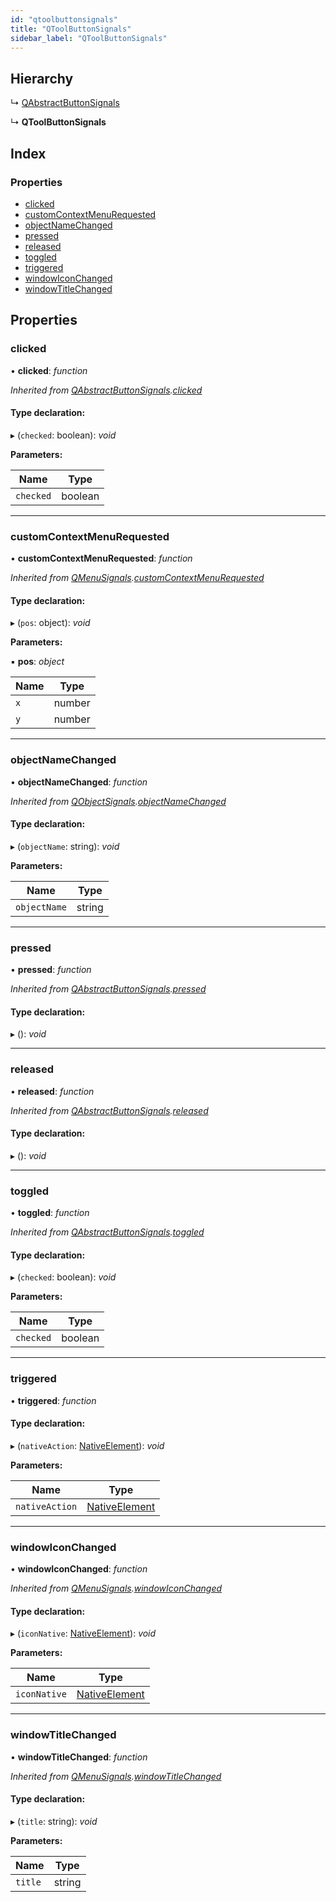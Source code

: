 ```yaml
---
id: "qtoolbuttonsignals"
title: "QToolButtonSignals"
sidebar_label: "QToolButtonSignals"
---
```


## Hierarchy

  ↳ [QAbstractButtonSignals](qabstractbuttonsignals.md)

  ↳ **QToolButtonSignals**

## Index

### Properties

* [clicked](qtoolbuttonsignals.md#clicked)
* [customContextMenuRequested](qtoolbuttonsignals.md#customcontextmenurequested)
* [objectNameChanged](qtoolbuttonsignals.md#objectnamechanged)
* [pressed](qtoolbuttonsignals.md#pressed)
* [released](qtoolbuttonsignals.md#released)
* [toggled](qtoolbuttonsignals.md#toggled)
* [triggered](qtoolbuttonsignals.md#triggered)
* [windowIconChanged](qtoolbuttonsignals.md#windowiconchanged)
* [windowTitleChanged](qtoolbuttonsignals.md#windowtitlechanged)

## Properties

###  clicked

• **clicked**: *function*

*Inherited from [QAbstractButtonSignals](qabstractbuttonsignals.md).[clicked](qabstractbuttonsignals.md#clicked)*

#### Type declaration:

▸ (`checked`: boolean): *void*

**Parameters:**

Name | Type |
------ | ------ |
`checked` | boolean |

___

###  customContextMenuRequested

• **customContextMenuRequested**: *function*

*Inherited from [QMenuSignals](qmenusignals.md).[customContextMenuRequested](qmenusignals.md#customcontextmenurequested)*

#### Type declaration:

▸ (`pos`: object): *void*

**Parameters:**

▪ **pos**: *object*

Name | Type |
------ | ------ |
`x` | number |
`y` | number |

___

###  objectNameChanged

• **objectNameChanged**: *function*

*Inherited from [QObjectSignals](qobjectsignals.md).[objectNameChanged](qobjectsignals.md#objectnamechanged)*

#### Type declaration:

▸ (`objectName`: string): *void*

**Parameters:**

Name | Type |
------ | ------ |
`objectName` | string |

___

###  pressed

• **pressed**: *function*

*Inherited from [QAbstractButtonSignals](qabstractbuttonsignals.md).[pressed](qabstractbuttonsignals.md#pressed)*

#### Type declaration:

▸ (): *void*

___

###  released

• **released**: *function*

*Inherited from [QAbstractButtonSignals](qabstractbuttonsignals.md).[released](qabstractbuttonsignals.md#released)*

#### Type declaration:

▸ (): *void*

___

###  toggled

• **toggled**: *function*

*Inherited from [QAbstractButtonSignals](qabstractbuttonsignals.md).[toggled](qabstractbuttonsignals.md#toggled)*

#### Type declaration:

▸ (`checked`: boolean): *void*

**Parameters:**

Name | Type |
------ | ------ |
`checked` | boolean |

___

###  triggered

• **triggered**: *function*

#### Type declaration:

▸ (`nativeAction`: [NativeElement](../globals.md#nativeelement)): *void*

**Parameters:**

Name | Type |
------ | ------ |
`nativeAction` | [NativeElement](../globals.md#nativeelement) |

___

###  windowIconChanged

• **windowIconChanged**: *function*

*Inherited from [QMenuSignals](qmenusignals.md).[windowIconChanged](qmenusignals.md#windowiconchanged)*

#### Type declaration:

▸ (`iconNative`: [NativeElement](../globals.md#nativeelement)): *void*

**Parameters:**

Name | Type |
------ | ------ |
`iconNative` | [NativeElement](../globals.md#nativeelement) |

___

###  windowTitleChanged

• **windowTitleChanged**: *function*

*Inherited from [QMenuSignals](qmenusignals.md).[windowTitleChanged](qmenusignals.md#windowtitlechanged)*

#### Type declaration:

▸ (`title`: string): *void*

**Parameters:**

Name | Type |
------ | ------ |
`title` | string |
